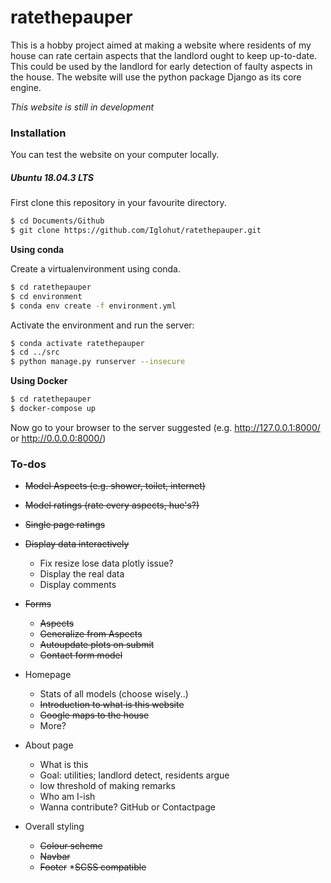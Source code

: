 # ratethepauper
This is a hobby project aimed at making a website where residents of my house can rate certain aspects that the landlord ought to keep up-to-date. This could be used by the landlord for early detection of faulty aspects in the house. The website will use the python package Django as its core engine. 

*This website is still in development*

### Installation
You can test the website on your computer locally. 
##### Ubuntu 18.04.3 LTS


First clone this repository in your favourite directory. 
```sh
$ cd Documents/Github
$ git clone https://github.com/Iglohut/ratethepauper.git
```


**Using conda**

Create a virtualenvironment using conda.
```sh
$ cd ratethepauper
$ cd environment
$ conda env create -f environment.yml
```
Activate the environment and run the server:
```sh
$ conda activate ratethepauper
$ cd ../src
$ python manage.py runserver --insecure
```

**Using Docker**
```sh
$ cd ratethepauper
$ docker-compose up
```

Now go to your browser to the server suggested (e.g. http://127.0.0.1:8000/ or http://0.0.0.0:8000/)


### To-dos
* ~~Model Aspects (e.g. shower, toilet, internet)~~
* ~~Model ratings (rate every aspects, hue's?)~~
* ~~Single page ratings~~
* ~~Display data interactively~~
	* Fix resize lose data plotly issue?
	* Display the real data
	* Display comments

* ~~Forms~~
	* ~~Aspects~~
	* ~~Generalize from Aspects~~
	* ~~Autoupdate plots on submit~~
	* ~~Contact form model~~

* Homepage
    * Stats of all models (choose wisely..)
	* ~~Introduction to what is this website~~
	* ~~Google maps to the house~~
	* More?

* About page
	* What is this
	* Goal: utilities; landlord detect, residents argue
	* low threshold of making remarks
	* Who am I-ish
	* Wanna contribute? GitHub or Contactpage

* Overall styling
	* ~~Colour scheme~~
	* ~~Navbar~~
	* ~~Footer~~
	*~~SCSS compatible~~
